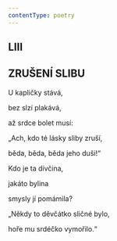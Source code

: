 ```yaml
---
contentType: poetry
---
```


<section>

## LIII  

## ZRUŠENÍ SLIBU

U kapličky stává,  

bez slzí plakává,

až srdce bolet musí:

„Ach, kdo té lásky sliby zruší,

běda, běda, běda jeho duši!“

Kdo je ta dívčina,

jakáto bylina

smysly jí pomámila?

„Někdy to děvčátko sličné bylo,

hoře mu srdéčko vymořilo.“

</section>
